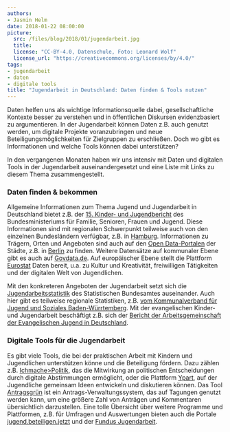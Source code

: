 ```yaml
---
authors: 
- Jasmin Helm
date: 2018-01-22 08:00:00
picture:
  src: /files/blog/2018/01/jugendarbeit.jpg
  title: 
  license: "CC-BY-4.0, Datenschule, Foto: Leonard Wolf"
  license_url: "https://creativecommons.org/licenses/by/4.0/"
tags:
- jugendarbeit
- daten
- digitale tools
title: "Jugendarbeit in Deutschland: Daten finden & Tools nutzen"
---
```


Daten helfen uns als wichtige Informationsquelle dabei, gesellschaftliche Kontexte besser zu verstehen und in öffentlichen Diskursen evidenzbasiert zu argumentieren. In der Jugendarbeit können Daten z.B. auch genutzt werden, um digitale Projekte voranzubringen und neue Beteiligungsmöglichkeiten für Zielgruppen zu erschließen. Doch wo gibt es Informationen und welche Tools können dabei unterstützen?

In den vergangenen Monaten haben wir uns intensiv mit Daten und digitalen Tools in der Jugendarbeit auseinandergesetzt und eine Liste mit Links zu diesem Thema zusammengestellt.

### Daten finden & bekommen

Allgemeine Informationen zum Thema Jugend und Jugendarbeit in Deutschland bietet z.B. der [15. Kinder- und Jugendbericht](https://www.bmfsfj.de/blob/115438/d7ed644e1b7fac4f9266191459903c62/15-kinder-und-jugendbericht-bundestagsdrucksache-data.pdf) des Bundesministeriums für Familie, Senioren, Frauen und Jugend. Diese Informationen sind mit regionalen Schwerpunkt teilweise auch von den einzelnen Bundesländern verfügbar, z.B. in [Hamburg](http://www.hamburg.de/contentblob/4404692/3ecdb4f7b20b7f5f7b3bf30a843609e2/data/kinder-und-jugendbericht-2014-barrierefrei.pdf). Informationen zu Trägern, Orten und Angeboten sind auch auf den [Open Data-Portalen](http://opendata.tursics.de/) der Städte, z.B. in [Berlin](https://daten.berlin.de/kategorie/jugend) zu finden. Weitere Datensätze auf kommunaler Ebene gibt es auch auf [Govdata.de](https://www.govdata.de/web/guest/suchen/-/searchresult/q/Jugendarbeit/s/relevance_desc). Auf europäischer Ebene stellt die Plattform [Eurostat](http://ec.europa.eu/eurostat/web/youth/data/database) Daten bereit, u.a. zu Kultur und Kreativität, freiwilligen Tätigkeiten und der digitalen Welt von Jugendlichen. 

Mit den konkreteren Angeboten der Jugendarbeit setzt sich die [Jugendarbeitsstatistik](https://www.destatis.de/DE/Publikationen/Thematisch/Soziales/KinderJugendhilfe/MassnahmenJugendarbeit5225301159004.pdf?__blob=publicationFile) des 
Statistischen Bundesamtes auseinander. Auch hier gibt es teilweise regionale Statistiken, z.B. [vom Kommunalverband für Jugend und Soziales Baden-Würrtemberg](https://www.kvjs.de/fileadmin/dateien/jugend/jugendhilfeplanung/Berichterstellung_Jugend-u.Jugendsozialarbeit/strukturbericht_JA_2016_broschuere.pdf). Mit der evangelischen Kinder- und Jugendarbeit beschäftigt z.B. sich der [Bericht der Arbeitsgemeinschaft der Evangelischen Jugend in Deutschland](http://www.aej-statistik.de/1-erhebung-20122013/ergebnisse.html). 

### Digitale Tools für die Jugendarbeit

Es gibt viele Tools, die bei der praktischen Arbeit mit Kindern und Jugendlichen unterstützen könne und die Beteiligung fördern. Dazu zählen z.B. [Ichmache>Politik](https://tool.ichmache-politik.de/), das die Mitwirkung an politischen Entscheidungen durch digitale Abstimmungen ermöglicht, oder die Plattform [Ypart](https://ypart.eu/), auf der Jugendliche gemeinsam Ideen entwickeln und diskutieren können. Das Tool [Antragsgrün](https://antragsgruen.de/) ist ein Antrags-Verwaltungssystem, das auf Tagungen genutzt werden kann, um eine größere Zahl von Anträgen und Kommentaren übersichtlich darzustellen. 
Eine tolle Übersicht über weitere Programme und Plattformen, z.B. für Umfragen und Auswertungen bieten auch die Portale [jugend.beteiligen.jetzt](http://jugend.beteiligen.jetzt/) und der [Fundus Jugendarbeit](http://www.fundus-jugendarbeit.de/onlinetools-fuer-life-umfragen-quiz-auswertungen/).
